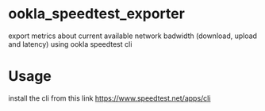 # ookla_speedtest_exporter
export metrics about current available network badwidth (download, upload and latency) using ookla speedtest cli

# Usage
install the cli from this link https://www.speedtest.net/apps/cli
